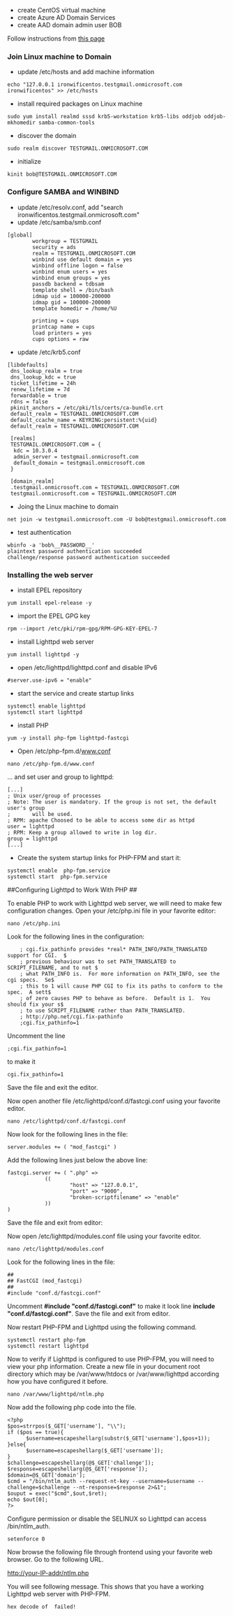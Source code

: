 - create CentOS virtual machine
- create Azure AD Domain Services
- create AAD domain admin user BOB

Follow instructions from [this page](https://docs.microsoft.com/en-us/azure/active-directory-domain-services/join-centos-linux-vm)

### Join Linux machine to Domain ###

- update /etc/hosts and add machine information
```
echo "127.0.0.1 ironwificentos.testgmail.onmicrosoft.com ironwificentos" >> /etc/hosts
```
  
- install required packages on Linux machine
```
sudo yum install realmd sssd krb5-workstation krb5-libs oddjob oddjob-mkhomedir samba-common-tools
```

- discover the domain
```
sudo realm discover TESTGMAIL.ONMICROSOFT.COM
```

- initialize
```
kinit bob@TESTGMAIL.ONMICROSOFT.COM
```


### Configure SAMBA and WINBIND ###

- update /etc/resolv.conf, add "search ironwificentos.testgmail.onmicrosoft.com"
- update /etc/samba/smb.conf

```
[global]
        workgroup = TESTGMAIL
        security = ads
        realm = TESTGMAIL.ONMICROSOFT.COM
        winbind use default domain = yes
        winbind offline logon = false
        winbind enum users = yes
        winbind enum groups = yes
        passdb backend = tdbsam
        template shell = /bin/bash
        idmap uid = 100000-200000
        idmap gid = 100000-200000
        template homedir = /home/%U

        printing = cups
        printcap name = cups
        load printers = yes
        cups options = raw
```

- update /etc/krb5.conf

```
[libdefaults]
 dns_lookup_realm = true
 dns_lookup_kdc = true
 ticket_lifetime = 24h
 renew_lifetime = 7d
 forwardable = true
 rdns = false
 pkinit_anchors = /etc/pki/tls/certs/ca-bundle.crt
 default_realm = TESTGMAIL.ONMICROSOFT.COM
 default_ccache_name = KEYRING:persistent:%{uid}
 default_realm = TESTGMAIL.ONMICROSOFT.COM
 
 [realms]
 TESTGMAIL.ONMICROSOFT.COM = {
  kdc = 10.3.0.4
  admin_server = testgmail.onmicrosoft.com
  default_domain = testgmail.onmicrosoft.com
 }
 
 [domain_realm]
 .testgmail.onmicrosoft.com = TESTGMAIL.ONMICROSOFT.COM
 testgmail.onmicrosoft.com = TESTGMAIL.ONMICROSOFT.COM
```

- Joing the Linux machine to domain
```
net join -w testgmail.onmicrosoft.com -U bob@testgmail.onmicrosoft.com
```

- test authentication
```
wbinfo -a 'bob%__PASSWORD__'
plaintext password authentication succeeded
challenge/response password authentication succeeded
```

### Installing the web server ###

- install EPEL repository
```
yum install epel-release -y
```

- import the EPEL GPG key
```
rpm --import /etc/pki/rpm-gpg/RPM-GPG-KEY-EPEL-7
```

- install Lighttpd web server
```
yum install lighttpd -y
```

- open /etc/lighttpd/lighttpd.conf and disable IPv6
```
#server.use-ipv6 = "enable"
```

- start the service and create startup links
```
systemctl enable lighttpd
systemctl start lighttpd
```

- install PHP
```
yum -y install php-fpm lighttpd-fastcgi
```

- Open /etc/php-fpm.d/www.conf
```
nano /etc/php-fpm.d/www.conf
```

... and set user and group to lighttpd:
```
[...]
; Unix user/group of processes
; Note: The user is mandatory. If the group is not set, the default user's group
;       will be used.
; RPM: apache Choosed to be able to access some dir as httpd
user = lighttpd
; RPM: Keep a group allowed to write in log dir.
group = lighttpd
[...]
```

- Create the system startup links for PHP-FPM and start it:
```
systemctl enable  php-fpm.service
systemctl start  php-fpm.service
```

##Configuring Lighttpd to Work With PHP ##

To enable PHP to work with Lighttpd web server, we will need to make few configuration changes. Open your /etc/php.ini file in your favorite editor:
```
nano /etc/php.ini
```

Look for the following lines in the configuration:
```
    ; cgi.fix_pathinfo provides *real* PATH_INFO/PATH_TRANSLATED support for CGI.  $
    ; previous behaviour was to set PATH_TRANSLATED to SCRIPT_FILENAME, and to not $
    ; what PATH_INFO is.  For more information on PATH_INFO, see the cgi specs.  Se$
    ; this to 1 will cause PHP CGI to fix its paths to conform to the spec.  A sett$
    ; of zero causes PHP to behave as before.  Default is 1.  You should fix your s$
    ; to use SCRIPT_FILENAME rather than PATH_TRANSLATED.
    ; http://php.net/cgi.fix-pathinfo
    ;cgi.fix_pathinfo=1
```

Uncomment the line
```
;cgi.fix_pathinfo=1
```
to make it
```
cgi.fix_pathinfo=1
```

Save the file and exit the editor.

Now open another file /etc/lighttpd/conf.d/fastcgi.conf using your favorite editor.
```
nano /etc/lighttpd/conf.d/fastcgi.conf
```

Now look for the following lines in the file:
```
server.modules += ( "mod_fastcgi" )
```

Add the following lines just below the above line:

```
fastcgi.server += ( ".php" =>
            ((
                    "host" => "127.0.0.1",
                    "port" => "9000",
                    "broken-scriptfilename" => "enable"
            ))
)
```

Save the file and exit from editor:

Now open /etc/lighttpd/modules.conf file using your favorite editor.
```
nano /etc/lighttpd/modules.conf
```

Look for the following lines in the file:
```
##
## FastCGI (mod_fastcgi)
##
#include "conf.d/fastcgi.conf"
```

Uncomment __#include "conf.d/fastcgi.conf"__ to make it look line __include "conf.d/fastcgi.conf"__. Save the file and exit from editor.

Now restart PHP-FPM and Lighttpd using the following command.
```
systemctl restart php-fpm
systemctl restart lighttpd
```

Now to verify if Lighttpd is configured to use PHP-FPM, you will need to view your php information. Create a new file in your document root directory which may be /var/www/htdocs or /var/www/lighttpd according how you have configured it before.
```
nano /var/www/lighttpd/ntlm.php
```

Now add the following php code into the file.
```
<?php
$pos=strrpos($_GET['username'], "\\");
if ($pos == true){
      $username=escapeshellarg(substr($_GET['username'],$pos+1));
}else{
      $username=escapeshellarg($_GET['username']);
}
$challenge=escapeshellarg(@$_GET['challenge']);
$response=escapeshellarg(@$_GET['response']);
$domain=@$_GET['domain'];
$cmd = "/bin/ntlm_auth --request-nt-key --username=$username --challenge=$challenge --nt-response=$response 2>&1";
$ouput = exec("$cmd",$out,$ret);
echo $out[0];
?>
```

Configure permission or disable the SELINUX so Lighttpd can access /bin/ntlm_auth. 
```
setenforce 0
```

Now browse the following file through frontend using your favorite web browser. Go to the following URL.

[http://your-IP-addr/ntlm.php](http://your-IP-addr/ntlm.php)
    
You will see following message. This shows that you have a working Lighttpd web server with PHP-FPM.
```
hex decode of  failed!
```

